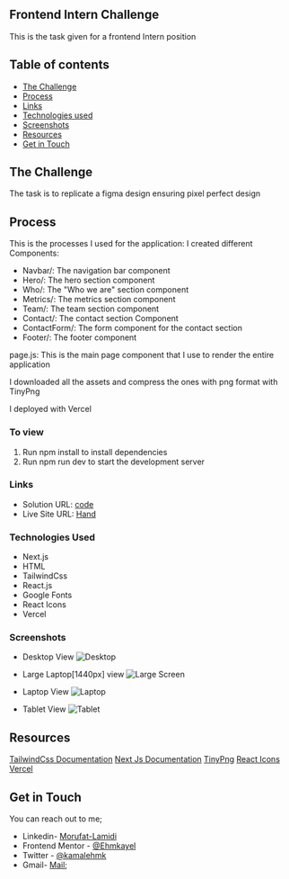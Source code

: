 
## Frontend Intern Challenge

This is the task given for a frontend Intern position

## Table of contents

- [The Challenge](#the-challenge)
- [Process](#process)
- [Links](#links)
- [Technologies used](#technologies-used)
- [Screenshots](#screenshot)
- [Resources](#resources)
- [Get in Touch](#get-in-touch)


## The Challenge

The task is to replicate a figma design ensuring pixel perfect design

## Process

This is the processes I used for the application:
I created different Components:

- Navbar/: The navigation bar component
- Hero/: The hero section component
- Who/: The "Who we are" section component
- Metrics/: The metrics section component
- Team/: The team section component
- Contact/: The contact section Component
- ContactForm/: The form component for the contact section
- Footer/: The footer component

page.js: This is the main page component that I use to render the entire application

I downloaded all the assets and compress the ones with png format with TinyPng

I deployed with Vercel


### To view 

1. Run npm install to install dependencies
2. Run npm run dev to start the development server


### Links

- Solution URL: [code](https://github.com/Ehmkayel/project-hand)
- Live Site URL: [Hand](https://project-hand.vercel.app/)

### Technologies Used

- Next.js
- HTML
- TailwindCss
- React.js
- Google Fonts
- React Icons
- Vercel

### Screenshots

- Desktop View
![Desktop](./src/Screenshot/desktop.png)

- Large Laptop[1440px] view
![Large Screen](./src/Screenshot/largeLaptop.png)

- Laptop View
![Laptop](./src/Screenshot/largeLaptop.png)

- Tablet View
![Tablet](./src/Screenshot/tablet.png)


## Resources

[TailwindCss Documentation](https://tailwindcss.com/docs/installation)
[Next Js Documentation](https://nextjs.org/docs)
[TinyPng](https://tinypng.com/)
[React Icons](https://www.npmjs.com/package/react-icons)
[Vercel](https://vercel.com/)



## Get in Touch

You can reach out to me;
 - Linkedin- [Morufat-Lamidi](https://linkedin.com/in/morufat-lamidi)
 - Frontend Mentor - [@Ehmkayel](https://www.frontendmentor.io/profile/Ehmkayel)
 - Twitter - [@kamalehmk](https://www.twitter.com/kamalehmk)
 - Gmail- [Mail](mailto:lamidimorufat0@gmail.com);







